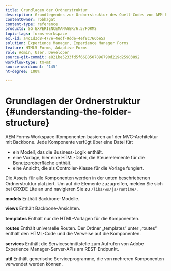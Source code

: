 ```yaml
---
title: Grundlagen der Ordnerstruktur
description: Grundlegendes zur Ordnerstruktur des Quell-Codes von AEM Forms Workspace zur Anpassung.
contentOwner: robhagat
content-type: reference
products: SG_EXPERIENCEMANAGER/6.5/FORMS
topic-tags: forms-workspace
exl-id: a4c1d3d8-477e-4edf-9dde-4ef9c766be5a
solution: Experience Manager, Experience Manager Forms
feature: HTML5 Forms, Adaptive Forms
role: Admin, User, Developer
source-git-commit: e821be5233fd5f6688507096790d219d25903892
workflow-type: tm+mt
source-wordcount: '145'
ht-degree: 100%

---
```


# Grundlagen der Ordnerstruktur {#understanding-the-folder-structure}

AEM Forms Workspace-Komponenten basieren auf der MVC-Architektur mit Backbone. Jede Komponente verfügt über eine Datei für:

* ein Modell, das die Business-Logik enthält.
* eine Vorlage, hier eine HTML-Datei, die Steuerelemente für die Benutzeroberfläche enthält.
* eine Ansicht, die als Controller-Klasse für die Vorlage fungiert.

Die Assets für alle Komponenten werden in der unten beschriebenen Ordnerstruktur platziert. Um auf die Elemente zuzugreifen, melden Sie sich bei CRXDE Lite an und navigieren Sie zu `/libs/ws/js/runtime/`.

**models** Enthält Backbone-Modelle.

**views** Enthält Backbone-Ansichten.

**templates** Enthält nur die HTML-Vorlagen für die Komponenten.

**routes** Enthält universelle Routen. Der Ordner „templates“ unter „routes“ enthält den HTML-Code und die Verweise auf die Komponenten.

**services** Enthält die Serviceschnittstelle zum Aufrufen von Adobe Experience Manager-Server-APIs am REST-Endpunkt.

**util** Enthält generische Serviceprogramme, die von mehreren Komponenten verwendet werden können.
